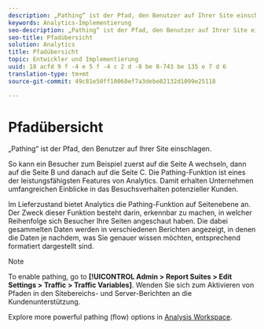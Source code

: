 ```yaml
---
description: „Pathing“ ist der Pfad, den Benutzer auf Ihrer Site einschlagen.
keywords: Analytics-Implementierung
seo-description: „Pathing“ ist der Pfad, den Benutzer auf Ihrer Site einschlagen.
seo-title: Pfadübersicht
solution: Analytics
title: Pfadübersicht
topic: Entwickler und Implementierung
uuid: 18 acfd 9 f -4 e 5 f -4 c 2 d -8 be 8-743 be 135 e 7 d 6
translation-type: tm+mt
source-git-commit: 49c81e50ff10060ef7a3debe82132d1099e25118

---
```



# Pfadübersicht

„Pathing“ ist der Pfad, den Benutzer auf Ihrer Site einschlagen.

So kann ein Besucher zum Beispiel zuerst auf die Seite A wechseln, dann auf die Seite B und danach auf die Seite C. Die Pathing-Funktion ist eines der leistungsfähigsten Features von Analytics. Damit erhalten Unternehmen umfangreichen Einblicke in das Besuchsverhalten potenzieller Kunden.

Im Lieferzustand bietet Analytics die Pathing-Funktion auf Seitenebene an. Der Zweck dieser Funktion besteht darin, erkennbar zu machen, in welcher Reihenfolge sich Besucher Ihre Seiten angeschaut haben. Die dabei gesammelten Daten werden in verschiedenen Berichten angezeigt, in denen die Daten je nachdem, was Sie genauer wissen möchten, entsprechend formatiert dargestellt sind.

>[!NOTE]
>
>To enable pathing, go to **[!UICONTROL Admin &gt; Report Suites &gt; Edit Settings &gt; Traffic &gt; Traffic Variables]**. Wenden Sie sich zum Aktivieren von Pfaden in den Sitebereichs- und Server-Berichten an die Kundenunterstützung.

Explore more powerful pathing (flow) options in [Analysis Workspace](/help/analyze/analysis-workspace/visualizations/c-flow/flow.md).
